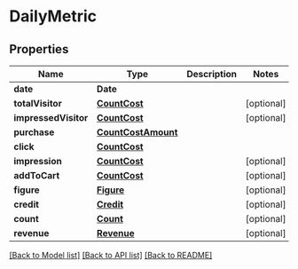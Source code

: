 # DailyMetric

## Properties
Name | Type | Description | Notes
------------ | ------------- | ------------- | -------------
**date** | **Date** |  | 
**totalVisitor** | [**CountCost**](CountCost.md) |  | [optional] 
**impressedVisitor** | [**CountCost**](CountCost.md) |  | [optional] 
**purchase** | [**CountCostAmount**](CountCostAmount.md) |  | 
**click** | [**CountCost**](CountCost.md) |  | 
**impression** | [**CountCost**](CountCost.md) |  | [optional] 
**addToCart** | [**CountCost**](CountCost.md) |  | [optional] 
**figure** | [**Figure**](Figure.md) |  | [optional] 
**credit** | [**Credit**](Credit.md) |  | [optional] 
**count** | [**Count**](Count.md) |  | [optional] 
**revenue** | [**Revenue**](Revenue.md) |  | [optional] 

[[Back to Model list]](../README.md#documentation-for-models) [[Back to API list]](../README.md#documentation-for-api-endpoints) [[Back to README]](../README.md)


